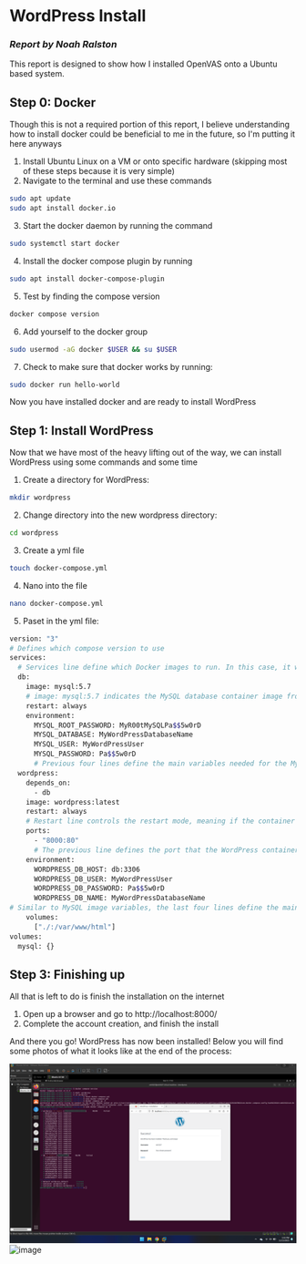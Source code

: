 # WordPress Install
### _Report by Noah Ralston_

This report is designed to show how I installed OpenVAS onto a Ubuntu based system.

## Step 0: Docker
Though this is not a required portion of this report, I believe understanding how to install docker could be beneficial to me in the future, so I'm putting it here anyways

1. Install Ubuntu Linux on a VM or onto specific hardware (skipping most of these steps because it is very simple)
2. Navigate to the terminal and use these commands
```sh
sudo apt update
sudo apt install docker.io
```
3. Start the docker daemon by running the command
```sh
sudo systemctl start docker
```
4. Install the docker compose plugin by running
```sh
sudo apt install docker-compose-plugin
```
5. Test by finding the compose version
```sh
docker compose version
```
6. Add yourself to the docker group
```sh
sudo usermod -aG docker $USER && su $USER
```
7. Check to make sure that docker works by running:
```sh
sudo docker run hello-world
```
Now you have installed docker and are ready to install WordPress

## Step 1: Install WordPress
Now that we have most of the heavy lifting out of the way, we can install WordPress using some commands and some time
1. Create a directory for WordPress:
```sh
mkdir wordpress
```
2. Change directory into the new wordpress directory:
```sh
cd wordpress
```
3. Create a yml file
```sh
touch docker-compose.yml
```
4. Nano into the file
```sh
nano docker-compose.yml
```
5. Paset in the yml file:
```sh
version: "3" 
# Defines which compose version to use
services:
  # Services line define which Docker images to run. In this case, it will be MySQL server and WordPress image.
  db:
    image: mysql:5.7
    # image: mysql:5.7 indicates the MySQL database container image from Docker Hub used in this installation.
    restart: always
    environment:
      MYSQL_ROOT_PASSWORD: MyR00tMySQLPa$$5w0rD
      MYSQL_DATABASE: MyWordPressDatabaseName
      MYSQL_USER: MyWordPressUser
      MYSQL_PASSWORD: Pa$$5w0rD
      # Previous four lines define the main variables needed for the MySQL container to work: database, database username, database user password, and the MySQL root password.
  wordpress:
    depends_on:
      - db
    image: wordpress:latest
    restart: always
    # Restart line controls the restart mode, meaning if the container stops running for any reason, it will restart the process immediately.
    ports:
      - "8000:80"
      # The previous line defines the port that the WordPress container will use. After successful installation, the full path will look like this: http://localhost:8000
    environment:
      WORDPRESS_DB_HOST: db:3306
      WORDPRESS_DB_USER: MyWordPressUser
      WORDPRESS_DB_PASSWORD: Pa$$5w0rD
      WORDPRESS_DB_NAME: MyWordPressDatabaseName
# Similar to MySQL image variables, the last four lines define the main variables needed for the WordPress container to work properly with the MySQL container.
    volumes:
      ["./:/var/www/html"]
volumes:
  mysql: {}
```

## Step 3: Finishing up
All that is left to do is finish the installation on the internet
1. Open up a browser and go to http://localhost:8000/
2. Complete the account creation, and finish the install

And there you go! WordPress has now been installed! Below you will find some photos of what it looks like at the end of the process:

![image](WordpressDockerInstall2.png)
![image](ndr5027.github.io/WordpressDockerInstall2.png)
